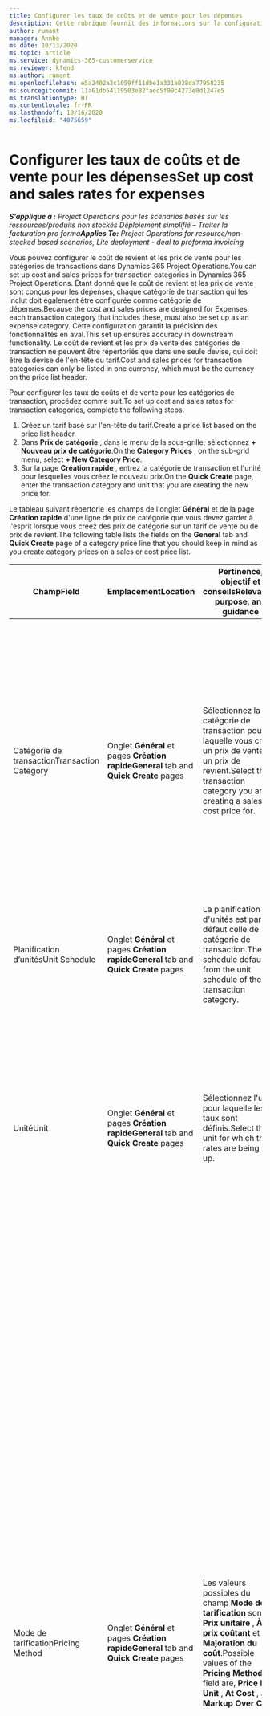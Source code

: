 ```yaml
---
title: Configurer les taux de coûts et de vente pour les dépenses
description: Cette rubrique fournit des informations sur la configuration des taux de coûts et de vente pour les catégories de transactions et des dépenses.
author: rumant
manager: Annbe
ms.date: 10/13/2020
ms.topic: article
ms.service: dynamics-365-customerservice
ms.reviewer: kfend
ms.author: rumant
ms.openlocfilehash: e5a2402a2c1059ff11dbe1a331a028da77958235
ms.sourcegitcommit: 11a61db54119503e82faec5f99c4273e8d1247e5
ms.translationtype: HT
ms.contentlocale: fr-FR
ms.lasthandoff: 10/16/2020
ms.locfileid: "4075659"
---
```

# <a name="set-up-cost-and-sales-rates-for-expenses"></a><span data-ttu-id="495c5-103">Configurer les taux de coûts et de vente pour les dépenses</span><span class="sxs-lookup"><span data-stu-id="495c5-103">Set up cost and sales rates for expenses</span></span>

<span data-ttu-id="495c5-104">_**S’applique à :** Project Operations pour les scénarios basés sur les ressources/produits non stockés Déploiement simplifié – Traiter la facturation pro forma_</span><span class="sxs-lookup"><span data-stu-id="495c5-104">_**Applies To:** Project Operations for resource/non-stocked based scenarios, Lite deployment - deal to proforma invoicing_</span></span>

<span data-ttu-id="495c5-105">Vous pouvez configurer le coût de revient et les prix de vente pour les catégories de transactions dans Dynamics 365 Project Operations.</span><span class="sxs-lookup"><span data-stu-id="495c5-105">You can set up cost and sales prices for transaction categories in Dynamics 365 Project Operations.</span></span> <span data-ttu-id="495c5-106">Étant donné que le coût de revient et les prix de vente sont conçus pour les dépenses, chaque catégorie de transaction qui les inclut doit également être configurée comme catégorie de dépenses.</span><span class="sxs-lookup"><span data-stu-id="495c5-106">Because the cost and sales prices are designed for Expenses, each transaction category that includes these, must also be set up as an expense category.</span></span> <span data-ttu-id="495c5-107">Cette configuration garantit la précision des fonctionnalités en aval.</span><span class="sxs-lookup"><span data-stu-id="495c5-107">This set up ensures accuracy in downstream functionality.</span></span> <span data-ttu-id="495c5-108">Le coût de revient et les prix de vente des catégories de transaction ne peuvent être répertoriés que dans une seule devise, qui doit être la devise de l'en-tête du tarif.</span><span class="sxs-lookup"><span data-stu-id="495c5-108">Cost and sales prices for transaction categories can only be listed in one currency, which must be the currency on the price list header.</span></span>

<span data-ttu-id="495c5-109">Pour configurer les taux de coûts et de vente pour les catégories de transaction, procédez comme suit.</span><span class="sxs-lookup"><span data-stu-id="495c5-109">To set up cost and sales rates for transaction categories, complete the following steps.</span></span> 

1. <span data-ttu-id="495c5-110">Créez un tarif basé sur l'en-tête du tarif.</span><span class="sxs-lookup"><span data-stu-id="495c5-110">Create a price list based on the price list header.</span></span> 
2. <span data-ttu-id="495c5-111">Dans **Prix de catégorie** , dans le menu de la sous-grille, sélectionnez **+ Nouveau prix de catégorie**.</span><span class="sxs-lookup"><span data-stu-id="495c5-111">On the **Category Prices** , on the sub-grid menu, select **+ New Category Price**.</span></span> 
3. <span data-ttu-id="495c5-112">Sur la page **Création rapide** , entrez la catégorie de transaction et l'unité pour lesquelles vous créez le nouveau prix.</span><span class="sxs-lookup"><span data-stu-id="495c5-112">On the **Quick Create** page, enter the transaction category and unit that you are creating the new price for.</span></span>

<span data-ttu-id="495c5-113">Le tableau suivant répertorie les champs de l'onglet **Général** et de la page **Création rapide** d'une ligne de prix de catégorie que vous devez garder à l'esprit lorsque vous créez des prix de catégorie sur un tarif de vente ou de prix de revient.</span><span class="sxs-lookup"><span data-stu-id="495c5-113">The following table lists the fields on the **General** tab and **Quick Create** page of a category price line that you should keep in mind as you create category prices on a sales or cost price list.</span></span>

| <span data-ttu-id="495c5-114">Champ</span><span class="sxs-lookup"><span data-stu-id="495c5-114">Field</span></span> | <span data-ttu-id="495c5-115">Emplacement</span><span class="sxs-lookup"><span data-stu-id="495c5-115">Location</span></span> | <span data-ttu-id="495c5-116">Pertinence, objectif et conseils</span><span class="sxs-lookup"><span data-stu-id="495c5-116">Relevance, purpose, and guidance</span></span> | <span data-ttu-id="495c5-117">Impact en aval</span><span class="sxs-lookup"><span data-stu-id="495c5-117">Downstream impact</span></span> |
| --- | --- | --- | --- |
| <span data-ttu-id="495c5-118">Catégorie de transaction</span><span class="sxs-lookup"><span data-stu-id="495c5-118">Transaction Category</span></span> | <span data-ttu-id="495c5-119">Onglet **Général** et pages **Création rapide**</span><span class="sxs-lookup"><span data-stu-id="495c5-119">**General** tab and **Quick Create** pages</span></span> | <span data-ttu-id="495c5-120">Sélectionnez la catégorie de transaction pour laquelle vous créez un prix de vente ou un prix de revient.</span><span class="sxs-lookup"><span data-stu-id="495c5-120">Select the transaction category you are creating a sales or cost price for.</span></span> | <span data-ttu-id="495c5-121">La catégorie de transaction sur l'estimation entrante ou les chiffres réels pour les dépenses sera mise en correspondance avec cette ligne pour établir le taux de coût ou de vente par défaut de la catégorie de transaction.</span><span class="sxs-lookup"><span data-stu-id="495c5-121">The transaction category on the incoming estimate or actual for Expense will be matched against this line to default the cost or sales rate of the transaction category.</span></span> |
| <span data-ttu-id="495c5-122">Planification d’unités</span><span class="sxs-lookup"><span data-stu-id="495c5-122">Unit Schedule</span></span> | <span data-ttu-id="495c5-123">Onglet **Général** et pages **Création rapide**</span><span class="sxs-lookup"><span data-stu-id="495c5-123">**General** tab and **Quick Create** pages</span></span> | <span data-ttu-id="495c5-124">La planification d'unités est par défaut celle de la catégorie de transaction.</span><span class="sxs-lookup"><span data-stu-id="495c5-124">The unit schedule defaults from the unit schedule of the transaction category.</span></span> | <span data-ttu-id="495c5-125">Il n’y a pas d’impact en aval à partir de ce champ.</span><span class="sxs-lookup"><span data-stu-id="495c5-125">There is no downstream impact from this field.</span></span> |
| <span data-ttu-id="495c5-126">Unité</span><span class="sxs-lookup"><span data-stu-id="495c5-126">Unit</span></span> | <span data-ttu-id="495c5-127">Onglet **Général** et pages **Création rapide**</span><span class="sxs-lookup"><span data-stu-id="495c5-127">**General** tab and **Quick Create** pages</span></span> | <span data-ttu-id="495c5-128">Sélectionnez l'unité pour laquelle les taux sont définis.</span><span class="sxs-lookup"><span data-stu-id="495c5-128">Select the unit for which the rates are being set up.</span></span> | <span data-ttu-id="495c5-129">L'unité sur l'estimation entrante ou les chiffres réels est comparée à l'unité sur cette ligne pour établir le taux par défaut sur l'estimation ou les chiffres réels des dépenses.</span><span class="sxs-lookup"><span data-stu-id="495c5-129">The unit on the incoming estimate or actual is matched against the unit on this line to default the rate on the expense estimate or actual.</span></span> |
| <span data-ttu-id="495c5-130">Mode de tarification</span><span class="sxs-lookup"><span data-stu-id="495c5-130">Pricing Method</span></span> | <span data-ttu-id="495c5-131">Onglet **Général** et pages **Création rapide**</span><span class="sxs-lookup"><span data-stu-id="495c5-131">**General** tab and **Quick Create** pages</span></span> | <span data-ttu-id="495c5-132">Les valeurs possibles du champ **Mode de tarification** sont, **Prix unitaire** , **À prix coûtant** et **Majoration du coût**.</span><span class="sxs-lookup"><span data-stu-id="495c5-132">Possible values of the **Pricing Method** field are, **Price Per Unit** , **At Cost** , and **Markup Over Cost**.</span></span> | <span data-ttu-id="495c5-133">Lors de la configuration du prix, si vous sélectionnez **Prix unitaire** , le champ **Pourcentage** de la ligne de prix de la catégorie est verrouillé.</span><span class="sxs-lookup"><span data-stu-id="495c5-133">During price setup, selecting **Price Per Unit** locks the **Percent** field on the category price line.</span></span> <span data-ttu-id="495c5-134">Si **À prix coûtant** est sélectionné, les champs **Prix** et **Pourcentage** sont verrouillés sur le tarif de vente.</span><span class="sxs-lookup"><span data-stu-id="495c5-134">If **At cost** is selected, the **Price** and **Percent** fields are locked on the sales price list.</span></span> <span data-ttu-id="495c5-135">Si vous sélectionnez **Majoration du coût** , le champ **Prix** est verrouillé dans le tarif de vente.</span><span class="sxs-lookup"><span data-stu-id="495c5-135">Selecting **Markup Over Cost** locks the **Price** field on the sales price list.</span></span> <span data-ttu-id="495c5-136">Sur une ligne de chiffres réelles entrants pour les dépenses, le mode de facturation **À prix coûtant** ou **Majoration du coût** entraîne l'attribution dans la ligne de vente non facturée correspondante d'un prix égal au chiffre réel ou calculé du coût en tant que valeur de majoration du prix.</span><span class="sxs-lookup"><span data-stu-id="495c5-136">On an incoming actual line for expense, the **At cost** or **Markup Over Cost** pricing method results in the corresponding unbilled sales line being assigned a price that is equal to the price on the cost actual or calculated as a markup over the price.</span></span> |
| <span data-ttu-id="495c5-137">Tarif</span><span class="sxs-lookup"><span data-stu-id="495c5-137">Price</span></span> | <span data-ttu-id="495c5-138">Onglet **Général** et pages **Création rapide**</span><span class="sxs-lookup"><span data-stu-id="495c5-138">**General** tab and **Quick Create** pages</span></span> | <span data-ttu-id="495c5-139">Configurez un taux unitaire pour la catégorie de transaction et la combinaison d'unité.</span><span class="sxs-lookup"><span data-stu-id="495c5-139">Set up a per unit rate for the transaction category and unit combination.</span></span> <span data-ttu-id="495c5-140">Par exemple, les frais kilométriques sont de 10 USD par mile et de 8 USD par kilomètre.</span><span class="sxs-lookup"><span data-stu-id="495c5-140">For example, the rate for mileage is 10 USD per mile and 8 USD per Kilometer.</span></span> | <span data-ttu-id="495c5-141">Les frais kilométriques seront le taux par défaut sur le prix unitaire ou le coût de la ligne d'estimation entrante ou de chiffres réels pour une classe de transaction de dépenses.</span><span class="sxs-lookup"><span data-stu-id="495c5-141">The mileage rate will be the rate that defaults on the per unit price or cost of the incoming estimate or actual line for an expense transaction class.</span></span>|
| <span data-ttu-id="495c5-142">Pourcentage</span><span class="sxs-lookup"><span data-stu-id="495c5-142">Percent</span></span> | <span data-ttu-id="495c5-143">Onglet **Général** et pages **Création rapide**</span><span class="sxs-lookup"><span data-stu-id="495c5-143">**General** tab and **Quick Create** pages</span></span> | <span data-ttu-id="495c5-144">Configurez un pourcentage du coût pour la catégorie de transaction et la combinaison d'unité.</span><span class="sxs-lookup"><span data-stu-id="495c5-144">Set up percent over cost for the transaction category and unit combination.</span></span> <span data-ttu-id="495c5-145">Par exemple, le taux de vente des billets d'avion devrait être majoré de 10 % par rapport au coût des frais de billets d'avion engagés.</span><span class="sxs-lookup"><span data-stu-id="495c5-145">For example, the airfare sales rate should be marked up 10 percent over the cost of the incurred airfare expense.</span></span> | <span data-ttu-id="495c5-146">Ce pourcentage sur le coût n'est applicable sur un tarif de vente que lorsque le mode de tarification sélectionné est **Majoration sur le coût**.</span><span class="sxs-lookup"><span data-stu-id="495c5-146">This percent over cost is only applicable on a sales price list when the pricing method selected is **Markup Over Cost**.</span></span> |
| <span data-ttu-id="495c5-147">Devise</span><span class="sxs-lookup"><span data-stu-id="495c5-147">Currency</span></span> | <span data-ttu-id="495c5-148">Onglet **Général** et pages **Création rapide**</span><span class="sxs-lookup"><span data-stu-id="495c5-148">**General** tab and **Quick Create** pages</span></span> | <span data-ttu-id="495c5-149">Par défaut, cette valeur provient de la devise de l'en-tête du tarif.</span><span class="sxs-lookup"><span data-stu-id="495c5-149">By default, this value comes from the currency on the header of the price list.</span></span> <span data-ttu-id="495c5-150">Pour la tarification par catégorie de transaction, la devise ne peut pas être remplacée.</span><span class="sxs-lookup"><span data-stu-id="495c5-150">For transaction category pricing, the currency can't be overridden.</span></span> | <span data-ttu-id="495c5-151">Cette devise est définie par défaut sur le prix unitaire de la ligne de chiffres réels entrants pour la classe de transaction de dépense pour le coût et les ventes.</span><span class="sxs-lookup"><span data-stu-id="495c5-151">This currency defaults on the per unit price of the incoming actual line for the expense transaction class for cost and sales.</span></span> |

## <a name="pricing-methods-for-expenses"></a><span data-ttu-id="495c5-152">Modes de tarification pour les dépenses</span><span class="sxs-lookup"><span data-stu-id="495c5-152">Pricing methods for expenses</span></span>

<span data-ttu-id="495c5-153">Lorsque vous configurez des prix par catégorie qui ne sont pertinents que dans le contexte de la tarification des dépenses, vous pouvez utiliser l'un des trois modes de tarification suivants :</span><span class="sxs-lookup"><span data-stu-id="495c5-153">When you set up category prices that are only relevant in the context of expense pricing, you can use one of the following three pricing methods:</span></span>

- <span data-ttu-id="495c5-154">**Prix unitaire**</span><span class="sxs-lookup"><span data-stu-id="495c5-154">**Price per unit**</span></span>
- <span data-ttu-id="495c5-155">**À prix coûtant**</span><span class="sxs-lookup"><span data-stu-id="495c5-155">**At cost**</span></span>
- <span data-ttu-id="495c5-156">**Majoration du coût**</span><span class="sxs-lookup"><span data-stu-id="495c5-156">**Markup over cost**</span></span>

### <a name="price-per-unit"></a><span data-ttu-id="495c5-157">Prix unitaire</span><span class="sxs-lookup"><span data-stu-id="495c5-157">Price per unit</span></span>
<span data-ttu-id="495c5-158">Lorsque ce mode de tarification est sélectionné sur une ligne de prix de catégorie qui est liée à un tarif de vente, le prix est défini par défaut pour la combinaison de catégorie et d'unité à la fois dans l'estimation et dans les chiffres réels.</span><span class="sxs-lookup"><span data-stu-id="495c5-158">When this pricing method is selected on a category price line that is linked to a sales price list, the price defaults for the category and unit combination in both the estimate and the actual.</span></span> <span data-ttu-id="495c5-159">Les estimation font référence aux lignes d'estimation du projet pour les dépenses, aux détails de la ligne du devis et aux détails de la ligne de contrat pour les dépenses.</span><span class="sxs-lookup"><span data-stu-id="495c5-159">Estimate refers to the project estimate lines for expenses, the quote line detail, and the contract line detail for expenses.</span></span>

### <a name="at-cost"></a><span data-ttu-id="495c5-160">À prix coûtant</span><span class="sxs-lookup"><span data-stu-id="495c5-160">At cost</span></span>
<span data-ttu-id="495c5-161">Lorsque ce mode de tarification est sélectionné sur la ligne de prix de catégorie qui est liée à un tarif de vente, le prix est défini par défaut pour la combinaison de catégorie et d'unité uniquement pour les chiffres réels.</span><span class="sxs-lookup"><span data-stu-id="495c5-161">When this pricing method is selected on the category price line that is linked to a sales price list, the price defaults for the category and unit combination only for the expense actual.</span></span> <span data-ttu-id="495c5-162">Par exemple, les chiffres réels de ventes non facturés pour la classe de transaction de dépenses.</span><span class="sxs-lookup"><span data-stu-id="495c5-162">For example, unbilled sales actuals for the expense transaction class.</span></span> <span data-ttu-id="495c5-163">Le prix unitaire est défini sur les chiffres réels de ventes non facturées à partir du prix unitaire sur les chiffres réels du coût de cette dépense.</span><span class="sxs-lookup"><span data-stu-id="495c5-163">The unit price is set on the unbilled sales actual from the unit price on the cost actual for that expense.</span></span> <span data-ttu-id="495c5-164">La définition du prix par défaut basé sur le coût n'est pas effectuée sur les estimations de projet pour les dépenses ou sur les détails de la ligne de devis et de la ligne de contrat pour les dépenses.</span><span class="sxs-lookup"><span data-stu-id="495c5-164">Price defaulting based on cost isn't done on project estimates for expenses or the quote line and contract line details for expenses.</span></span>

### <a name="markup-over-cost"></a><span data-ttu-id="495c5-165">Majoration du coût</span><span class="sxs-lookup"><span data-stu-id="495c5-165">Markup over cost</span></span>
<span data-ttu-id="495c5-166">Lorsque ce mode de tarification est sélectionné sur la ligne de prix de catégorie qui est liée à un tarif de vente, le prix est défini par défaut pour la combinaison de catégorie et d'unité uniquement pour un chiffre réel de dépenses.</span><span class="sxs-lookup"><span data-stu-id="495c5-166">When this pricing method is selected on the category price line that is linked to a sales price list, the price defaults for the category and unit combination only for an expense actual.</span></span> <span data-ttu-id="495c5-167">Par exemple, les chiffres réels de ventes non facturés pour la classe de transaction de dépenses.</span><span class="sxs-lookup"><span data-stu-id="495c5-167">For example, unbilled sales actuals for the expense transaction class.</span></span> <span data-ttu-id="495c5-168">Ce prix unitaire est défini sur les chiffres réels de ventes non facturés à une valeur calculée à partir du prix unitaire sur les chiffres réels de coût pour cette dépense après l'application du pourcentage de majoration défini.</span><span class="sxs-lookup"><span data-stu-id="495c5-168">This unit price is set on the unbilled sales actual to a calculated value from the unit price on the cost actual for that expense after the defined markup percent is applied.</span></span> <span data-ttu-id="495c5-169">La définition du prix par défaut basé sur le coût n'est pas effectuée sur les estimations de projet pour les dépenses ou sur les détails de la ligne de devis et de la ligne de contrat pour les dépenses.</span><span class="sxs-lookup"><span data-stu-id="495c5-169">Price defaulting based on cost isn't done in on project estimates for expenses or quote line and contract line details for expenses.</span></span>
